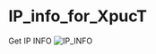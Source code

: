 # IP_info_for_XpucT
Get IP INFO
![IP_INFO](https://user-images.githubusercontent.com/81510033/151657460-c1185d1d-9303-4788-88ff-64cbdc80fbf4.JPG)

